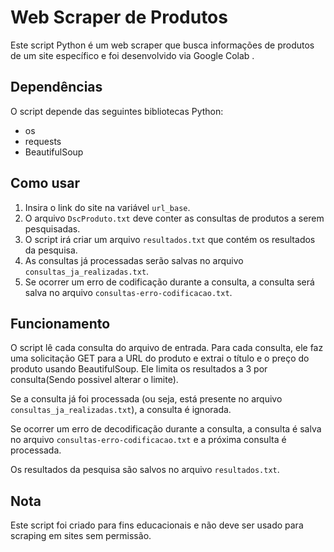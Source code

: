 # Web Scraper de Produtos

Este script Python é um web scraper que busca informações de produtos de um site específico e foi desenvolvido via Google Colab .

## Dependências

O script depende das seguintes bibliotecas Python:

- os
- requests
- BeautifulSoup

## Como usar

1. Insira o link do site na variável `url_base`.
2. O arquivo `DscProduto.txt` deve conter as consultas de produtos a serem pesquisadas.
3. O script irá criar um arquivo `resultados.txt` que contém os resultados da pesquisa.
4. As consultas já processadas serão salvas no arquivo `consultas_ja_realizadas.txt`.
5. Se ocorrer um erro de codificação durante a consulta, a consulta será salva no arquivo `consultas-erro-codificacao.txt`.

## Funcionamento

O script lê cada consulta do arquivo de entrada. Para cada consulta, ele faz uma solicitação GET para a URL do produto e extrai o título e o preço do produto usando BeautifulSoup. Ele limita os resultados a 3 por consulta(Sendo possivel alterar o limite).

Se a consulta já foi processada (ou seja, está presente no arquivo `consultas_ja_realizadas.txt`), a consulta é ignorada.

Se ocorrer um erro de decodificação durante a consulta, a consulta é salva no arquivo `consultas-erro-codificacao.txt` e a próxima consulta é processada.

Os resultados da pesquisa são salvos no arquivo `resultados.txt`.

## Nota

Este script foi criado para fins educacionais e não deve ser usado para scraping em sites sem permissão.
